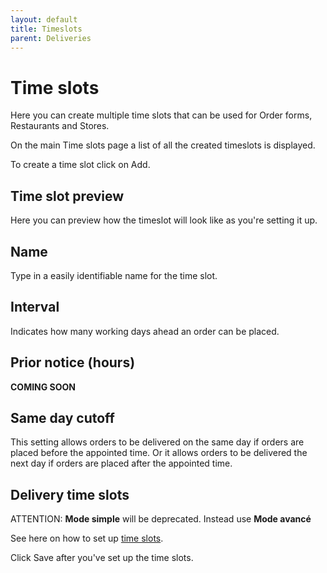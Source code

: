 ```yaml
---
layout: default
title: Timeslots
parent: Deliveries
---
```


# Time slots

<div class="alert mt-3 alert-" role="alert">
Here you can create multiple time slots that can be used for Order forms, Restaurants and Stores.
</div>

On the main Time slots page a list of all the created timeslots is displayed. 

To create a time slot click on <span class="badge badge-success"> <i class="fa fa-plus"></i> Add</span>.

## Time slot preview

Here you can preview how the timeslot will look like as you're setting it up.

## Name
Type in a easily identifiable name for the time slot.

## Interval
Indicates how many working days ahead an order can be placed.

## Prior notice (hours)

**COMING SOON**

## Same day cutoff

This setting allows orders to be delivered on the same day if orders are placed before the appointed time. Or it allows orders to be delivered the next day if orders are placed after the appointed time.

## Delivery time slots

<div class="shadow p-3 mt-3 mb-3 bg-white rounded border border-danger">
<span class="badge badge-danger">ATTENTION:</span>
<span> <strong>Mode simple</strong> will be deprecated. Instead use <strong>Mode avancé</strong></span>
</div>

See here on how to set up <a href="/en/food-tech/restaurants/general-settings/#delivery-time-slots">time slots</a>.

Click <span class="badge badge-primary">Save</span> after you've set up the time slots.

